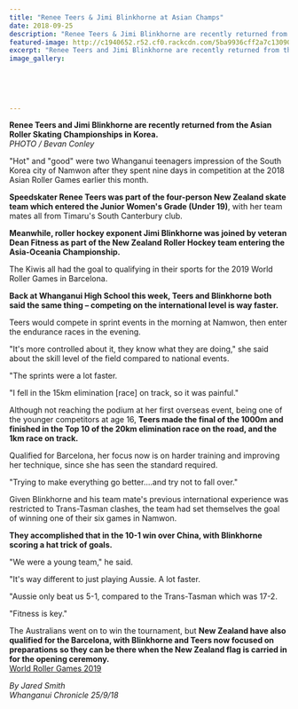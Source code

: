 ```yaml
---
title: "Renee Teers & Jimi Blinkhorne at Asian Champs"
date: 2018-09-25
description: "Renee Teers & Jimi Blinkhorne are recently returned from the Asian Roller Skating Champs in Korea..."
featured-image: http://c1940652.r52.cf0.rackcdn.com/5ba9936cff2a7c1309000016/Jimi--Renee-chron-25-sept.jpg
excerpt: "Renee Teers and Jimi Blinkhorne are recently returned from the Asian Roller Skating Championships in Korea."
image_gallery:
    
    
    
    
    
---
```


<p><strong>Renee Teers and Jimi Blinkhorne are recently returned from the Asian Roller Skating Championships in Korea.</strong><br /><em>PHOTO / Bevan Conley</em></p>
<p class="element element-paragraph">"Hot" and "good" were two Whanganui teenagers impression of the South Korea city of Namwon after they spent nine days in competition at the 2018 Asian Roller Games earlier this month.</p>
<p class="element element-paragraph"><strong>Speedskater Renee Teers was part of the four-person New Zealand skate team which entered the Junior Women's Grade (Under 19)</strong>, with her team mates all from Timaru's South Canterbury club.</p>
<p class="element element-paragraph"><strong>Meanwhile, roller hockey exponent Jimi Blinkhorne was joined by veteran Dean Fitness as part of the New Zealand Roller Hockey team entering the Asia-Oceania Championship.</strong></p>
<p class="element element-paragraph">The Kiwis all had the goal to qualifying in their sports for the 2019 World Roller Games in Barcelona.</p>
<p class="element element-paragraph"><strong>Back at Whanganui High School this week, Teers and Blinkhorne both said the same thing &ndash; competing on the international level is way faster.</strong></p>
<p class="element element-paragraph">Teers would compete in sprint events in the morning at Namwon, then enter the endurance races in the evening.</p>
<p class="element element-paragraph">"It's more controlled about it, they know what they are doing," she said about the skill level of the field compared to national events.</p>
<p class="element element-paragraph">"The sprints were a lot faster.</p>
<p class="element element-paragraph">"I fell in the 15km elimination [race] on track, so it was painful."</p>
<p class="element element-paragraph">Although not reaching the podium at her first overseas event, being one of the younger competitors at age 16, <strong>Teers made the final of the 1000m and finished in the Top 10 of the 20km elimination race on the road, and the 1km race on track.</strong></p>
<p class="element element-paragraph">Qualified for Barcelona, her focus now is on harder training and improving her technique, since she has seen the standard required.</p>
<p class="element element-paragraph">"Trying to make everything go better....and try not to fall over."</p>
<p class="element element-paragraph">Given Blinkhorne and his team mate's previous international experience was restricted to Trans-Tasman clashes, the team had set themselves the goal of winning one of their six games in Namwon.</p>
<p class="element element-paragraph"><strong>They accomplished that in the 10-1 win over China, with Blinkhorne scoring a hat trick of goals.</strong></p>
<p class="element element-paragraph">"We were a young team," he said.</p>
<p class="element element-paragraph">"It's way different to just playing Aussie. A lot faster.</p>
<p class="element element-paragraph">"Aussie only beat us 5-1, compared to the Trans-Tasman which was 17-2.</p>
<p class="element element-paragraph">"Fitness is key."</p>
<p class="element element-paragraph">The Australians went on to win the tournament, but <strong>New Zealand have also qualified for the Barcelona, with Blinkhorne and Teers now focused on preparations so they can be there when the New Zealand flag is carried in for the opening ceremony.<br /></strong><a href="http://www.wrg2019.com/en/principal">World Roller Games 2019</a></p>
<p class="element element-paragraph"><em>By Jared Smith</em><br /><em>Whanganui Chronicle 25/9/18</em></p>

